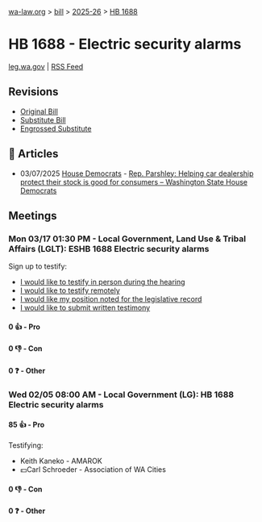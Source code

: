 [wa-law.org](/) > [bill](/bill/) > [2025-26](/bill/2025-26/) > [HB 1688](/bill/2025-26/hb/1688/)

# HB 1688 - Electric security alarms
[leg.wa.gov](https://app.leg.wa.gov/billsummary?BillNumber=1688&Year=2025&Initiative=false) | [RSS Feed](./rss.xml)

## Revisions
* [Original Bill](1/)
* [Substitute Bill](S/)
* [Engrossed Substitute](S.E/)

## 📰 Articles
* 03/07/2025 [House Democrats](/org/house_democrats/) - [Rep. Parshley: Helping car dealership protect their stock is good for consumers – Washington State House Democrats](https://housedemocrats.wa.gov/blog/2025/03/07/42/#:~:text=HB%201688)

## Meetings
### Mon 03/17 01:30 PM - Local Government, Land Use & Tribal Affairs (LGLT): ESHB 1688 Electric security alarms
Sign up to testify:
* [I would like to testify in person during the hearing](https://app.leg.wa.gov/csi/Testifier/Add?chamber=House&mId=33087&aId=165856&caId=26428&tId=1)
* [I would like to testify remotely](https://app.leg.wa.gov/csi/Testifier/Add?chamber=House&mId=33087&aId=165856&caId=26428&tId=2)
* [I would like my position noted for the legislative record](https://app.leg.wa.gov/csi/Testifier/Add?chamber=House&mId=33087&aId=165856&caId=26428&tId=3)
* [I would like to submit written testimony](https://app.leg.wa.gov/csi/Testifier/Add?chamber=House&mId=33087&aId=165856&caId=26428&tId=4)

#### 0 👍 - Pro

#### 0 👎 - Con

#### 0 ❓ - Other

### Wed 02/05 08:00 AM - Local Government (LG): HB 1688 Electric security alarms
#### 85 👍 - Pro
Testifying:
* Keith Kaneko - AMAROK
* 💵Carl Schroeder - Association of WA Cities

#### 0 👎 - Con

#### 0 ❓ - Other
